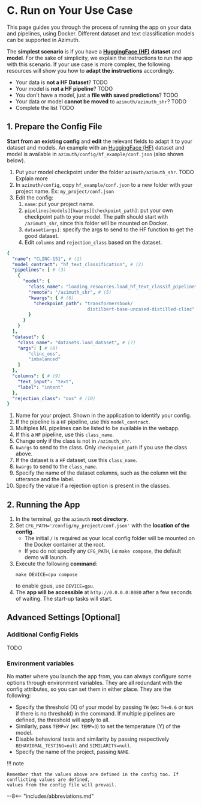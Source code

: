 # C. Run on Your Use Case

This page guides you through the process of running the app on your data and pipelines, using
Docker. Different dataset and text classification models can be supported in Azimuth.

The **simplest scenario** is if you have a [**HuggingFace (HF)**](http://www.huggingface.co)
**dataset** and **model**. For the sake of simplicity, we explain the instructions to run the app
with this scenario. If your use case is more complex, the following resources will show you how
to **adapt the instructions** accordingly.

* Your data is **not a HF Dataset**? TODO
* Your model is **not a HF pipeline**? TODO
* You don't have a model, just a **file with saved predictions**? TODO
* Your data or model **cannot be moved** to `azimuth/azimuth_shr`? TODO
* Complete the list TODO

## 1. Prepare the Config File

**Start from an existing config** and **edit** the relevant fields to adapt it to your dataset and
models. An example with an [HuggingFace (HF)](http://www.huggingface.co) dataset and model is
available in `azimuth/config/hf_example/conf.json` (also shown below).

1. Put your model checkpoint under the folder `azimuth/azimuth_shr`. TODO Explain more
2. In `azimuth/config`, copy `hf_example/conf.json` to a new folder with your project name.
   Ex: `my_project/conf.json`
3. Edit the config:
    1. `name`: put your project name.
    2. `pipelines[models][kwargs][checkpoint_path]`: put your own checkpoint path to your model. The
       path should start with `/azimuth_shr`, since this folder will be mounted on Docker.
    3. `dataset[args]`: specify the args to send to the HF function to get the good dataset.
    4. Edit `columns` and `rejection_class` based on the dataset.

```yaml
{
  "name": "CLINC-151", # (1)
  "model_contract": "hf_text_classification", # (2)
  "pipelines": [ # (3)
    {
      "model": {
        "class_name": "loading_resources.load_hf_text_classif_pipeline", # (4)
        "remote": "/azimuth_shr", # (5)
        "kwargs": { # (6)
          "checkpoint_path": "transformersbook/
                              distilbert-base-uncased-distilled-clinc"
        }
      }
    }
  ],
  "dataset": {
    "class_name": "datasets.load_dataset", # (7)
    "args": [ # (8)
        "clinc_oos",
        "imbalanced"
    ]
  },
  "columns": { # (9)
    "text_input": "text",
    "label": "intent"
  },
  "rejection_class": "oos" # (10)
}
```

1. Name for your project. Shown in the application to identify your config.
2. If the pipeline is a `HF` pipeline, use this `model_contract`.
3. Multiples ML pipelines can be listed to be available in the webapp.
4. If this a `HF` pipeline, use this `class_name`.
5. Change only if the class is not in `/azimuth_shr`.
6. `kwargs` to send to the class. Only `checkpoint_path` if you use the class above.
7. If the dataset is a `HF` dataset, use this `class_name`.
8. `kwargs` to send to the `class_name`.
9. Specify the name of the dataset columns, such as the column wit the utterance and the label.
10. Specify the value if a rejection option is present in the classes.

## 2. Running the App

1. In the terminal, go the `azimuth` **root directory**.
2. Set `CFG_PATH='/config/my_project/conf.json'` with the **location of the config**.
    * The initial `/` is required as your local config folder will be mounted on the Docker
      container at the root.
    * If you do not specify any `CFG_PATH`, i.e `make compose`, the default demo will launch.
3. Execute the following **command**:
    ```
    make DEVICE=cpu compose
    ```
   to enable gpus, use `DEVICE=gpu`.
4. The **app will be accessible** at `http://0.0.0.0:8080` after a few seconds of waiting. The
   start-up tasks will start.

## Advanced Settings [Optional]

### Additional Config Fields

TODO

### Environment variables

No matter where you launch the app from, you can always configure some options through environment
variables. They are all redundant with the config attributes, so you can set them in either place.
They are the following:

* Specify the threshold (X) of your model by passing `TH` (ex: `TH=0.6` or `NaN` if there is no
  threshold) in the command. If multiple pipelines are defined, the threshold will apply to all.
* Similarly, pass `TEMP=Y` (ex: `TEMP=3`) to set the temperature (Y) of the model.
* Disable behavioral tests and similarity by passing respectively `BEHAVIORAL_TESTING=null` and
  `SIMILARITY=null`.
* Specify the name of the project, passing `NAME`.

!!! note

    Remember that the values above are defined in the config too. If conflicting values are defined,
    values from the config file will prevail.

--8<-- "includes/abbreviations.md"
